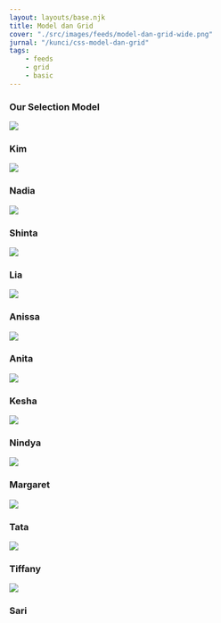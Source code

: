 ```yaml
---
layout: layouts/base.njk
title: Model dan Grid
cover: "./src/images/feeds/model-dan-grid-wide.png"
jurnal: "/kunci/css-model-dan-grid"
tags: 
    - feeds
    - grid
    - basic
---
```


<main class="model__and-grid">
 <div class="header-nav region">
        <h3>Our Selection Model</h3>
</div>
    <div class="women-grid region">
        <div class="women-member">
            <img src="https://d2w9rnfcy7mm78.cloudfront.net/8036453/original_6722552c246332014806243d359fe0f9.jpg?1594993194?bc=0" />
            <h3>Kim</h3>
        </div>
        <div class="women-member">
            <img src="https://d2w9rnfcy7mm78.cloudfront.net/713019/original_7de02838359058f3461890cc6e2acb06.jpeg?1474392581?bc=1" />
            <h3>Nadia</h3>
        </div>
        <div class="women-member">
            <img src="https://d2w9rnfcy7mm78.cloudfront.net/520630/original_4e4a0afaebdb856661a64eb34c890cf2.jpg?1452928214?bc=1" />
            <h3>Shinta</h3>
        </div>
        <div class="women-member">
            <img src="https://d2w9rnfcy7mm78.cloudfront.net/438251/original_a8f7af4e82e96c0de671d446a635cfbe.jpg?1442220796?bc=1" />
            <h3>Lia</h3>
        </div>
        <div class="women-member">
            <img src="https://d2w9rnfcy7mm78.cloudfront.net/564958/original_2355bf33663f9e194bda158071c3aa8f.jpg?1457653373?bc=1" />
            <h3>Anissa</h3>
        </div>
        <div class="women-member">
            <img src="https://d2w9rnfcy7mm78.cloudfront.net/564042/original_5f5d272da46bb65fc7dc5d64037112ad.jpg?1457580521?bc=1" />
            <h3>Anita</h3>
        </div>
        <div class="women-member">
            <img src="https://d2w9rnfcy7mm78.cloudfront.net/5121044/original_0327c30f10c5448022a002afd0529c77.jpg?1569621535?bc=0" />
            <h3>Kesha</h3>
        </div>
        <div class="women-member">
            <img src="https://d2w9rnfcy7mm78.cloudfront.net/6866755/original_c9e9086477b98d3f9fdd502c12256f1b.jpg?1586955698?bc=0" />
            <h3>Nindya</h3>
        </div>
        <div class="women-member">
            <img src="https://d2w9rnfcy7mm78.cloudfront.net/13008102/original_d8ec6443dd84495c96ae880c5c54cad4.jpg?1630378392?bc=0" />
            <h3>Margaret</h3>
        </div>
        <div class="women-member">
            <img src="https://d2w9rnfcy7mm78.cloudfront.net/10513517/original_75222bfa0e50c0c7526abc3854dfd66b.jpg?1612201889?bc=0" />
            <h3>Tata</h3>
        </div>
        <div class="women-member">
            <img src="https://d2w9rnfcy7mm78.cloudfront.net/5158834/original_10cfac3710682bdeb424838706767c9b.jpg?1570047590?bc=0" />
            <h3>Tiffany</h3>
        </div>
        <div class="women-member">
            <img src="https://d2w9rnfcy7mm78.cloudfront.net/6700602/original_8a5255309e9bead21680a0d450e2db5c.jpg?1585864285?bc=0" />
            <h3>Sari</h3>
        </div>
</div>
</main>